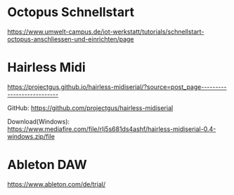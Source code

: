 # Octopus Schnellstart

https://www.umwelt-campus.de/iot-werkstatt/tutorials/schnellstart-octopus-anschliessen-und-einrichten/page


# Hairless Midi

https://projectgus.github.io/hairless-midiserial/?source=post_page---------------------------

GitHub: https://github.com/projectgus/hairless-midiserial

Download(Windows): https://www.mediafire.com/file/rlj5s681ds4ashf/hairless-midiserial-0.4-windows.zip/file


# Ableton DAW

https://www.ableton.com/de/trial/
